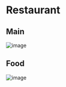 # Restaurant

## Main

![image](https://user-images.githubusercontent.com/40522320/233775733-f9436a02-de4a-45f9-9202-080857b562a9.png)

## Food

![image](https://user-images.githubusercontent.com/40522320/233775956-bac37069-17bc-4c7a-af8b-38bc0b52884f.png)
